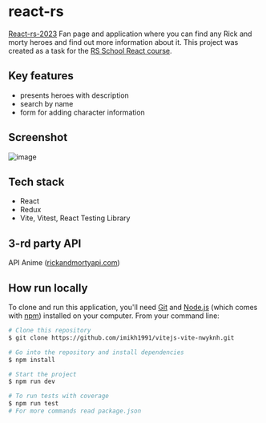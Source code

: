 # react-rs

[React-rs-2023](https://rickandmorti-react.netlify.app/) Fan page and application where you can find any Rick and morty heroes and find out more information about it. This project was created as a task for the [RS School React course](https://rs.school/react/).

## Key features

- presents heroes with description
- search by name
- form for adding character information

## Screenshot

![image](https://user-images.githubusercontent.com/61283143/230774738-a14584f3-c012-4eb8-a6cc-701782f52307.png)

## Tech stack

- React
- Redux
- Vite, Vitest, React Testing Library

## 3-rd party API

API Anime ([rickandmortyapi.com](https://rickandmortyapi.com/documentation/#get-all-characters))

## How run locally

To clone and run this application, you'll need [Git](https://git-scm.com) and [Node.js](https://nodejs.org/en/download/) (which comes with [npm](http://npmjs.com)) installed on your computer. From your command line:

```bash
# Clone this repository
$ git clone https://github.com/imikh1991/vitejs-vite-nwyknh.git

# Go into the repository and install dependencies
$ npm install

# Start the project
$ npm run dev

# To run tests with coverage
$ npm run test
# For more commands read package.json
```
